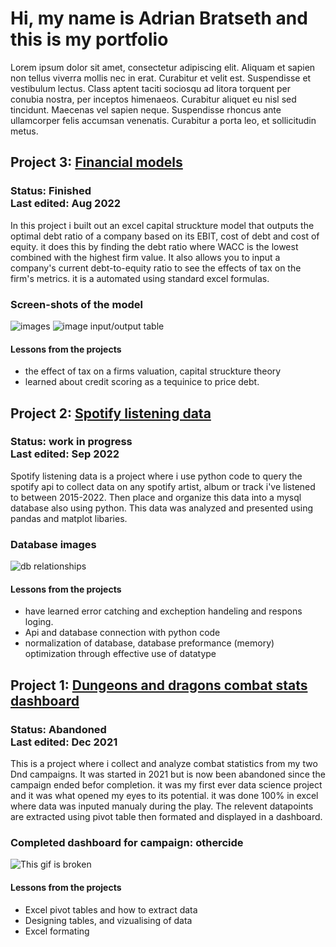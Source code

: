 
# Hi, my name is Adrian Bratseth and this is my portfolio
Lorem ipsum dolor sit amet, consectetur adipiscing elit. Aliquam et sapien non tellus viverra mollis nec in erat. Curabitur et velit est. Suspendisse et vestibulum lectus. Class aptent taciti sociosqu ad litora torquent per conubia nostra, per inceptos himenaeos. Curabitur aliquet eu nisl sed tincidunt. Maecenas vel sapien neque. Suspendisse rhoncus ante ullamcorper felis accumsan venenatis. Curabitur a porta leo, et sollicitudin metus.

## Project 3: [Financial models]()
### Status: Finished <br> Last edited: Aug 2022
In this project i built out an excel capital struckture model that outputs the optimal debt ratio of a company based on its EBIT, cost of debt and cost of equity. it does this by finding the debt ratio where WACC is the lowest combined with the highest firm value. It also allows you to input a company's current debt-to-equity ratio to see the effects of tax on the firm's metrics. it is a automated using standard excel formulas.
### Screen-shots of the model
![images](https://github.com/A-Bratseth/My-Portfolio/blob/main/Portfolio/CSM_workings.PNG)
![image input/output table](https://github.com/A-Bratseth/My-Portfolio/blob/main/Portfolio/Costnoutput.PNG)
#### Lessons from the projects
* the effect of tax on a firms valuation, capital struckture theory
* learned about credit scoring as a tequinice to price debt. 
## Project 2: [Spotify listening data](https://github.com/A-Bratseth/my_music_info)
### Status: work in progress<br>  Last edited: Sep 2022
Spotify listening data is a project where i use python code to query the spotify api to collect data on any spotify artist, album or track i've listened to between 2015-2022. Then place and organize this data into a mysql database also using python. This data was analyzed and presented using pandas and matplot libaries. 
### Database images
![db relationships](https://github.com/A-Bratseth/My-Portfolio/blob/main/Portfolio/Relations_22092022.PNG)
#### Lessons from the projects
* have learned error catching and excheption handeling and respons loging. 
* Api and database connection with python code
* normalization of database, database preformance (memory) optimization through effective use of datatype
## Project 1: [Dungeons and dragons combat stats dashboard](https://github.com/A-Bratseth/DnD_combat_statistics)
### Status: Abandoned <br> Last edited: Dec 2021
This is a project where i collect and analyze combat statistics from my two Dnd campaigns. It was started in 2021 but is now been abandoned since the campaign ended befor completion. it was my first ever data science project and it was what opened my eyes to its potential.
it was done 100% in excel where data was inputed manualy during the play. The relevent datapoints are extracted using pivot table then formated and displayed in a dashboard.
### Completed dashboard for campaign: othercide
![This gif is broken](https://github.com/A-Bratseth/My-Portfolio/blob/main/Portfolio/Dashboard_animated.gif)
#### Lessons from the projects
* Excel pivot tables and how to extract data
* Designing tables, and vizualising of data
* Excel formating
